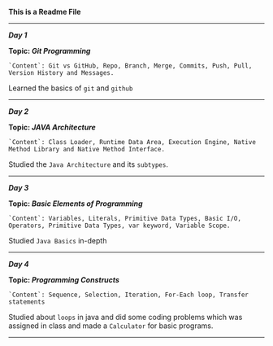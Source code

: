 **This is a Readme File**

<hr>

**_Day 1_**

**Topic: _Git Programming_**

```
`Content`: Git vs GitHub, Repo, Branch, Merge, Commits, Push, Pull, Version History and Messages.
```

Learned the basics of `git` and `github`

<hr>

**_Day 2_**

**Topic: _JAVA Architecture_**

```
`Content`: Class Loader, Runtime Data Area, Execution Engine, Native Method Library and Native Method Interface.
```

Studied the `Java Architecture` and its `subtypes`.

<hr>

**_Day 3_**

**Topic: _Basic Elements of Programming_**

```
`Content`: Variables, Literals, Primitive Data Types, Basic I/O, Operators, Primitive Data Types, var keyword, Variable Scope.
```

Studied `Java Basics` in-depth

<hr>

**_Day 4_**

**Topic: _Programming Constructs_**

```
`Content`: Sequence, Selection, Iteration, For-Each loop, Transfer statements
```

Studied about `loops` in java and did some coding problems which was assigned in class and made a `Calculator` for basic programs.

<hr>
